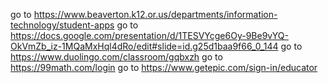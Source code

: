 go to https://www.beaverton.k12.or.us/departments/information-technology/student-apps
go to https://docs.google.com/presentation/d/1TESVYcge6Oy-9Be9vYQ-OkVmZb_iz-1MQaMxHql4dRo/edit#slide=id.g25d1baa9f66_0_144
go to https://www.duolingo.com/classroom/gqbxzh
go to https://99math.com/login
go to https://www.getepic.com/sign-in/educator
